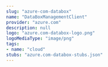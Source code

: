 ```yaml
---
slug: "azure-com-databox"
name: "DataBoxManagementClient"
provider: "azure.com"
description: null
logo: "azure.com-databox-logo.png"
logoMediaType: "image/png"
tags:
- name: "cloud"
stubs: "azure.com-databox-stubs.json"
---
```

